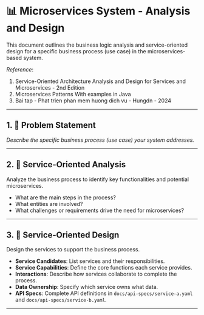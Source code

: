 # 📊 Microservices System - Analysis and Design

This document outlines the business logic analysis and service-oriented design for a specific business process (use case) in the microservices-based system.

*Reference*:
1. Service-Oriented Architecture Analysis and Design for Services and Microservices - 2nd Edition
2. Microservices Patterns With examples in Java
3. Bai tap - Phat trien phan mem huong dich vu - Hungdn - 2024
--- 

## 1. 🎯 Problem Statement

*Describe the specific business process (use case) your system addresses.*

---

## 2. 🧩 Service-Oriented Analysis

Analyze the business process to identify key functionalities and potential microservices.

- What are the main steps in the process?
- What entities are involved?
- What challenges or requirements drive the need for microservices?


---

## 3. 🔄 Service-Oriented Design

Design the services to support the business process.

- **Service Candidates**: List services and their responsibilities.
- **Service Capabilities**: Define the core functions each service provides.
- **Interactions**: Describe how services collaborate to complete the process.
- **Data Ownership**: Specify which service owns what data.
- **API Specs**: Complete API definitions in `docs/api-specs/service-a.yaml` and `docs/api-specs/service-b.yaml`.

---